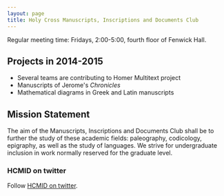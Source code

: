 ```yaml
---
layout: page
title: Holy Cross Manuscripts, Inscriptions and Documents Club
---
```



Regular meeting time: Fridays, 2:00-5:00, fourth floor of Fenwick Hall.

## Projects in 2014-2015 ##

- Several teams are contributing to Homer Multitext project
- Manuscripts of Jerome's *Chronicles*
- Mathematical diagrams in Greek and Latin manuscripts


## Mission Statement
The aim of the Manuscripts, Inscriptions and Documents Club shall be to further the study of these academic fields: paleography, codicology, epigraphy, as well as the study of languages. We strive for undergraduate inclusion in work normally reserved for the graduate level.


### HCMID on twitter ###




Follow [HCMID on twitter](https://twitter.com/hcmid).